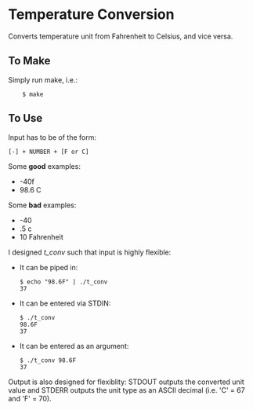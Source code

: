 Temperature Conversion
======================

Converts temperature unit from Fahrenheit to Celsius, and vice versa.

To Make
-------

Simply run make, i.e.:

		$ make

To Use
------

Input has to be of the form:

	[-] + NUMBER + [F or C]

Some **good** examples:
*	-40f
*	98.6       C

Some **bad** examples:
*	-40
*	.5 c
*	10 Fahrenheit

I designed *t_conv* such that input is highly flexible:

*	It can be piped in:

		$ echo "98.6F" | ./t_conv
		37

*	It can be entered via STDIN:

		$ ./t_conv
		98.6F
		37

*	It can be entered as an argument:

		$ ./t_conv 98.6F
		37

Output is also designed for flexiblity: STDOUT outputs the converted unit value and STDERR outputs the unit type as an ASCII decimal (i.e. 'C' = 67 and 'F' = 70).

